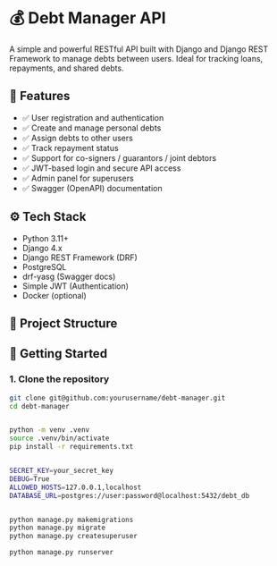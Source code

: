# 💰 Debt Manager API

A simple and powerful RESTful API built with Django and Django REST Framework to manage debts between users. Ideal for tracking loans, repayments, and shared debts.

## 📌 Features

- ✅ User registration and authentication
- ✅ Create and manage personal debts
- ✅ Assign debts to other users
- ✅ Track repayment status
- ✅ Support for co-signers / guarantors / joint debtors
- ✅ JWT-based login and secure API access
- ✅ Admin panel for superusers
- ✅ Swagger (OpenAPI) documentation

## ⚙️ Tech Stack

- Python 3.11+
- Django 4.x
- Django REST Framework (DRF)
- PostgreSQL
- drf-yasg (Swagger docs)
- Simple JWT (Authentication)
- Docker (optional)

## 🧩 Project Structure



## 🚀 Getting Started

### 1. Clone the repository

```bash
git clone git@github.com:yourusername/debt-manager.git
cd debt-manager


python -m venv .venv
source .venv/bin/activate
pip install -r requirements.txt


SECRET_KEY=your_secret_key
DEBUG=True
ALLOWED_HOSTS=127.0.0.1,localhost
DATABASE_URL=postgres://user:password@localhost:5432/debt_db


python manage.py makemigrations
python manage.py migrate
python manage.py createsuperuser

python manage.py runserver
